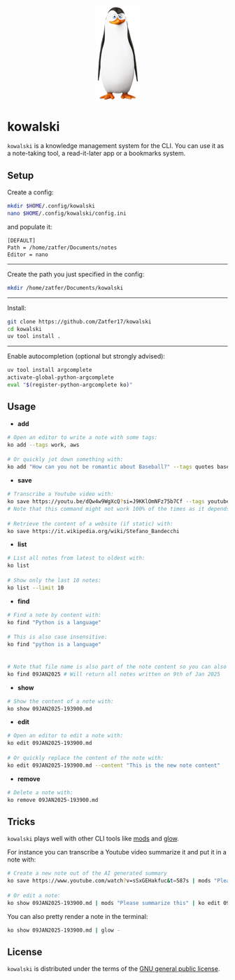 <p align="center">
  <img src="assets/kowalski.png"  width="100" align="center"/>
</p>

# kowalski

`kowalski` is a knowledge management system for the CLI. You can use it as a note-taking tool, a read-it-later app or a bookmarks system.

## Setup

Create a config:
```bash
mkdir $HOME/.config/kowalski
nano $HOME/.config/kowalski/config.ini
```
and populate it:
```
[DEFAULT]
Path = /home/zatfer/Documents/notes
Editor = nano
```
---
Create the path you just specified in the config:
```bash
mkdir /home/zatfer/Documents/kowalski
```
---
Install:
```bash
git clone https://github.com/Zatfer17/kowalski
cd kowalski
uv tool install .
```
---
Enable autocompletion (optional but strongly advised):
```bash
uv tool install argcomplete
activate-global-python-argcomplete
eval "$(register-python-argcomplete ko)"
```

## Usage

- **add**
```bash
# Open an editor to write a note with some tags:
ko add --tags work, aws

# Or quickly jot down something with:
ko add "How can you not be romantic about Baseball?" --tags quotes baseball
```
- **save**
```bash
# Transcribe a Youtube video with:
ko save https://youtu.be/dQw4w9WgXcQ?si=J9KKlOmNFz75b7Cf --tags youtube
# Note that this command might not work 100% of the times as it depends on the availability of the video transcription

# Retrieve the content of a website (if static) with:
ko save https://it.wikipedia.org/wiki/Stefano_Bandecchi
```
- **list**
```bash
# List all notes from latest to oldest with:
ko list

# Show only the last 10 notes:
ko list --limit 10
```
- **find**
```bash
# Find a note by content with:
ko find "Python is a language"

# This is also case insensitive:
ko find "python is a language"


# Note that file name is also part of the note content so you can also use that for the lookup:
ko find 09JAN2025 # Will return all notes written on 9th of Jan 2025
```
- **show**
```bash
# Show the content of a note with:
ko show 09JAN2025-193900.md
```
- **edit**
```bash
# Open an editor to edit a note with:
ko edit 09JAN2025-193900.md

# Or quickly replace the content of the note with:
ko edit 09JAN2025-193900.md --content "This is the new note content"
```
- **remove**
```bash
# Delete a note with:
ko remove 09JAN2025-193900.md
```

## Tricks

`kowalski` plays well with other CLI tools like [mods](https://github.com/charmbracelet/mods) and [glow](https://github.com/charmbracelet/glow).

For instance you can transcribe a Youtube video summarize it and put it in a note with:
```bash
# Create a new note out of the AI generated summary
ko save https://www.youtube.com/watch?v=sSxGEHakfuc&t=587s | mods "Please summarize this" | ko add --tags youtube

# Or edit a note:
ko show 09JAN2025-193900.md | mods "Please summarize this" | ko edit 09JAN2025-193900.md
```

You can also pretty render a note in the terminal:
```bash
ko show 09JAN2025-193900.md | glow -
```


## License

`kowalski` is distributed under the terms of the [GNU general public license](https://www.gnu.org/licenses/gpl-3.0.html).
